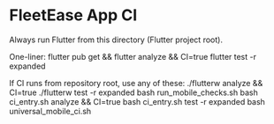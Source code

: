 # FleetEase App CI

Always run Flutter from this directory (Flutter project root).

One-liner:
  flutter pub get && flutter analyze && CI=true flutter test -r expanded

If CI runs from repository root, use any of these:
  ./flutterw analyze && CI=true ./flutterw test -r expanded
  bash run_mobile_checks.sh
  bash ci_entry.sh analyze && CI=true bash ci_entry.sh test -r expanded
  bash universal_mobile_ci.sh
